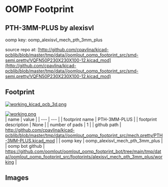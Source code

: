 # OOMP Footprint  
## PTH-3MM-PLUS  by alexisvl  
  
oomp key: oomp_alexisvl_mech_pth_3mm_plus  
  
source repo at: [http://github.com/cpavlina/kicad-pcblib/blob/master/tmp/data//oomlout_oomp_footprint_src/smd-semi.pretty/VQFN50P230X230X100-12.kicad_mod](http://github.com/cpavlina/kicad-pcblib/blob/master/tmp/data//oomlout_oomp_footprint_src/smd-semi.pretty/VQFN50P230X230X100-12.kicad_mod)  
## Footprint  
  
[![working_kicad_pcb_3d.png](working_kicad_pcb_3d_600.png)](working_kicad_pcb_3d.png)  
  
[![working.png](working_600.png)](working.png)  
| name | value | 
| --- | --- | 
| footprint name | PTH-3MM-PLUS | 
| footprint description | None | 
| number of pads | 1 | 
| github path | http://github.com/cpavlina/kicad-pcblib/blob/master/tmp/data//oomlout_oomp_footprint_src/mech.pretty/PTH-3MM-PLUS.kicad_mod | 
| oomp key | oomp_alexisvl_mech_pth_3mm_plus | 
| oomp bot github | https://github.com/oomlout/oomlout_oomp_footprint_bot/tree/main/tmp/data//oomlout_oomp_footprint_src/footprints/alexisvl_mech_pth_3mm_plus/working | 
## Images  
